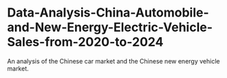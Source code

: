 # Data-Analysis-China-Automobile-and-New-Energy-Electric-Vehicle-Sales-from-2020-to-2024
An analysis of the Chinese car market and the Chinese new energy vehicle market.
